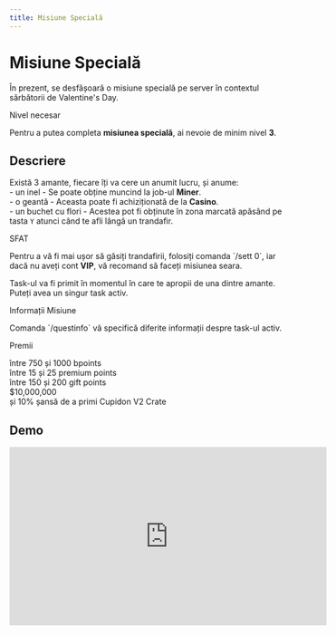 ```yaml
---
title: Misiune Specială
---
```


# Misiune Specială


În prezent, se desfășoară o misiune specială pe server în contextul sărbătorii de Valentine's Day.

<div class="warning-container">
    <p class="title">Nivel necesar</p>
    <p class="description">Pentru a putea completa <strong>misiunea specială</strong>, ai nevoie de minim nivel <strong>3</strong>.</p>
</div>

## Descriere

Există 3 amante, fiecare îți va cere un anumit lucru, și anume: <br>
	- un inel - Se poate obține muncind la job-ul **Miner**.<br>
	- o geantă - Aceasta poate fi achiziționată de la **Casino**.<br>
	- un buchet cu flori - Acestea pot fi obținute în zona marcată apăsând pe tasta `Y` atunci când te afli lângă un trandafir.
<div class="tip-container">
    <p class="title">SFAT</p>
    <p class="description">Pentru a vă fi mai ușor să găsiți trandafirii, folosiți comanda `/sett 0`, iar dacă nu aveți cont <strong>VIP</strong>, vă recomand să faceți misiunea seara.</p>
</div>
Task-ul va fi primit în momentul în care te apropii de una dintre amante.
Puteți avea un singur task activ.
<div class="tip-container">
    <p class="title">Informații Misiune</p>
    <p class="description">Comanda `/questinfo` vă specifică diferite informații despre task-ul activ.</p>
</div>
<div class="important-container">
    <p class="title">Premii</p>
    <p class="description">între 750 și 1000 bpoints <br>între 15 și 25 premium points<br>între 150 și 200 gift points<br>$10,000,000<br>și 10% șansă de a primi Cupidon V2 Crate</p>
</div>

## Demo

<iframe width="560" height="315" src="https://www.youtube.com/embed/eqx2CEk8nXk?si=mA39c1t78CnJRD7C&amp;controls=0&showinfo=0&rel=0" title="YouTube video player" frameborder="0" allow="accelerometer; autoplay; clipboard-write; encrypted-media; gyroscope; picture-in-picture; web-share" allowfullscreen></iframe>

